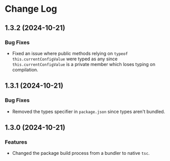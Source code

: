 # Change Log
## 1.3.2 (2024-10-21)
### Bug Fixes
- Fixed an issue where public methods relying on `typeof this.currentConfigValue` were typed as any since `this.currentConfigValue` is a private member which loses typing on compilation.
## 1.3.1 (2024-10-21)
### Bug Fixes
- Removed the types specifier in `package.json` since types aren't bundled.
## 1.3.0 (2024-10-21)
### Features
- Changed the package build process from a bundler to native `tsc`.